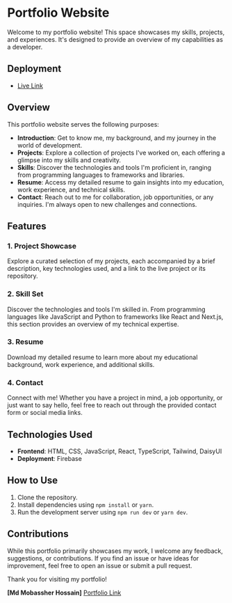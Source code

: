 # Portfolio Website

Welcome to my portfolio website! This space showcases my skills, projects, and experiences. It's designed to provide an overview of my capabilities as a developer.

## Deployment

- [Live Link](https://dev-mobassher.web.app)

## Overview

This portfolio website serves the following purposes:

- **Introduction**: Get to know me, my background, and my journey in the world of development.
- **Projects**: Explore a collection of projects I've worked on, each offering a glimpse into my skills and creativity.
- **Skills**: Discover the technologies and tools I'm proficient in, ranging from programming languages to frameworks and libraries.
- **Resume**: Access my detailed resume to gain insights into my education, work experience, and technical skills.
- **Contact**: Reach out to me for collaboration, job opportunities, or any inquiries. I'm always open to new challenges and connections.

## Features

### 1. Project Showcase

Explore a curated selection of my projects, each accompanied by a brief description, key technologies used, and a link to the live project or its repository.

### 2. Skill Set

Discover the technologies and tools I'm skilled in. From programming languages like JavaScript and Python to frameworks like React and Next.js, this section provides an overview of my technical expertise.

### 3. Resume

Download my detailed resume to learn more about my educational background, work experience, and additional skills.

### 4. Contact

Connect with me! Whether you have a project in mind, a job opportunity, or just want to say hello, feel free to reach out through the provided contact form or social media links.

## Technologies Used

- **Frontend**: HTML, CSS, JavaScript, React, TypeScript, Tailwind, DaisyUI
- **Deployment**: Firebase

## How to Use

1. Clone the repository.
2. Install dependencies using `npm install` or `yarn`.
3. Run the development server using `npm run dev` or `yarn dev`.

## Contributions

While this portfolio primarily showcases my work, I welcome any feedback, suggestions, or contributions. If you find an issue or have ideas for improvement, feel free to open an issue or submit a pull request.

Thank you for visiting my portfolio!

**[Md Mobassher Hossain]** [Portfolio Link](https://mobassher.vercel.app)
